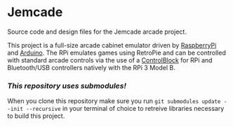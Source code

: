 # Jemcade
Source code and design files for the Jemcade arcade project.

This project is a full-size arcade cabinet emulator driven by [RaspberryPi](https://www.raspberrypi.org/ "Raspberry Pi") and [Arduino](http://www.arduino.cc/ "Arduino"). The RPi emulates games using RetroPie and can be controlled with standard arcade controls via the use of a [ControlBlock](http://blog.petrockblock.com/2014/12/29/controlblock-power-switch-and-io-for-the-raspberry-pi/ "ControlBlock") for RPi and Bluetooth/USB controllers natively with the RPi 3 Model B.

### **_This repository uses submodules!_**
When you clone this repository make sure you run `git submodules update --init --recursive` in your terminal of choice to retreive libraries necessary to build this project.
